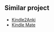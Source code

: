 ## Similar project

- [Kindle2Anki](https://github.com/NdYAG/Kindle2Anki)
- [Kindle Mate](http://kmate.me/download/)
